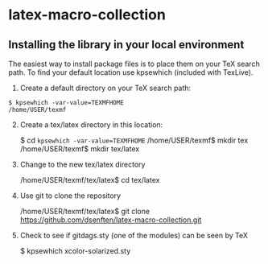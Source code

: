 # latex-macro-collection

## Installing the library in your local environment


The easiest way to install package files is to place them on your TeX search path. To find your default location use kpsewhich (included with TexLive).

1) Create a default directory on your TeX search path:

```shell
$ kpsewhich -var-value=TEXMFHOME
/home/USER/texmf
```

2) Create a tex/latex directory in this location:

    $ cd `kpsewhich -var-value=TEXMFHOME`
    /home/USER/texmf$ mkdir tex
    /home/USER/texmf$ mkdir tex/latex

3) Change to the new tex/latex directory

    /home/USER/texmf/tex/latex$ cd tex/latex
	
4) Use git to clone the repository

    /home/USER/texmf/tex/latex$ git clone https://github.com/dsenften/latex-macro-collection.git
	
5) Check to see if gitdags.sty (one of the modules) can be seen by TeX	

    $ kpsewhich xcolor-solarized.sty	
